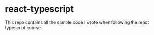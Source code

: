 # react-typescript
This repo contains all the sample code I wrote when following the react typescript course. 
